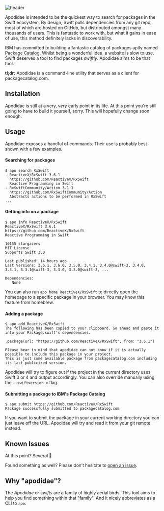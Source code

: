 ![header](https://user-images.githubusercontent.com/2625584/28693159-c1ae88fa-7323-11e7-8ce3-1980fdf2a925.png)



Apodidae is intended to be the quickest way to search for packages in the Swift ecosystem. By design, Swift pulls dependencies from any git repo, most of which are hosted on GitHub, but distributed amongst many thousands of users. This is fantastic to work with, but what it gains in ease of use, this method definitely lacks in discoverability.

IBM has committed to building a fantastic catalog of packages aptly named [Package Catalog](https://packagecatalog.com). Whilst being a wonderful idea, a website is slow to use. Swift deserves a tool to find packages *swiftly*. Apodidae aims to be that tool.

**tl;dr:** Apodidae is a command-line utility that serves as a client for packagecatalog.com.



## Installation

Apodidae is still at a very, *very* early point in its life. At this point you're still going to have to build it yourself, sorry. This will hopefully change soon enough.



## Usage

Apodidae exposes a handful of commands. Their use is probably best shown with a few examples.

#### Searching for packages

```shell
$ apo search RxSwift
- ReactiveX/RxSwift 3.6.1
  https://github.com/ReactiveX/RxSwift
  Reactive Programming in Swift
- RxSwiftCommunity/Action 3.1.1
  https://github.com/RxSwiftCommunity/Action
  Abstracts actions to be performed in RxSwift
...
```

#### Getting info on a package

```shell
$ apo info ReactiveX/RxSwift
ReactiveX/RxSwift 3.6.1
https://github.com/ReactiveX/RxSwift
Reactive Programming in Swift

10155 stargazers
MIT License
Supports Swift 3.0

Last published: 14 hours ago
Last Versions: 3.6.1, 3.6.0, 3.5.0, 3.4.1, 3.4.0@swift-3, 3.4.0, 3.3.1, 3.3.1@swift-3, 3.3.0, 3.3.0@swift-3, ...

Dependencies:
   None
```

You can also run `apo home ReactiveX/RxSwift` to directly open the homepage to a specific package in your browser. You may know this feature from homebrew.

#### Adding a package

```shell
$ apo add ReactiveX/RxSwift
The following has been copied to your clipboard. Go ahead and paste it into your Package.swift's dependencies.

.package(url: "https://github.com/ReactiveX/RxSwift", from: "3.6.1")

Please bear in mind that apodidae can not know if it is actually possible to include this package in your project.
This is just some available package from packagecatalog.com including its last publicized version.
```

Apodidae will try to figure out if the project in the current directory uses Swift 3 or 4 and output accordingly. You can also override manually using the `--swiftversion x` flag.

#### Submitting a package to IBM's Package Catalog

```shell
$ apo submit https://github.com/ReactiveX/RxSwift
Package successfully submitted to packagecatalog.com
```

If you want to submit the package in your current working directory you can just leave off the URL. Apodidae will try and read it from your git remote instead.



## Known Issues

At this point? Several 🙈

Found something as well? Please don't hesitate to [open an issue](https://github.com/kiliankoe/apodidae/issues/new).



## Why "apodidae"?

The *Apodidae* or *swifts* are a family of highly aerial birds. This tool aims to help you find something within that "family". And it nicely abbreviates as a CLI to `apo`.

